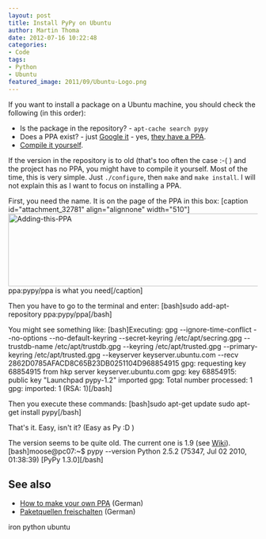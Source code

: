 ```yaml
---
layout: post
title: Install PyPy on Ubuntu
author: Martin Thoma
date: 2012-07-16 10:22:48
categories: 
- Code
tags: 
- Python
- Ubuntu
featured_image: 2011/09/Ubuntu-Logo.png
---
```

If you want to install a package on a Ubuntu machine, you should check the following (in this order):
<ul>
  <li>Is the package in the repository? - <code>apt-cache search pypy</code></li>
  <li>Does a PPA exist? - just <a href="google.com/?q=ppa+pypy">Google it</a> - yes, <a href="https://launchpad.net/~pypy/+archive/ppa">they have a PPA</a>.</li>
  <li><a href="http://pypy.org/download.html#building-from-source">Compile it yourself</a>.</li>
</ul>

If the version in the repository is to old (that's too often the case :-( ) and the project has no PPA, you might have to compile it yourself. Most of the time, this is very simple. Just <code>./configure</code>, then <code>make</code> and <code>make install</code>. I will not explain this as I want to focus on installing a PPA.

First, you need the name. It is on the page of the PPA in this box:
[caption id="attachment_32781" align="alignnone" width="510"]<a href="http://martin-thoma.com/wp-content/uploads/2012/07/Adding-this-PPA.png"><img src="http://martin-thoma.com/wp-content/uploads/2012/07/Adding-this-PPA.png" alt="Adding-this-PPA" title="Adding-this-PPA" width="510" height="147" class="size-full wp-image-32781" /></a> ppa:pypy/ppa is what you need[/caption]

Then you have to go to the terminal and enter:
[bash]sudo add-apt-repository ppa:pypy/ppa[/bash]

You might see something like:
[bash]Executing: gpg --ignore-time-conflict --no-options --no-default-keyring --secret-keyring /etc/apt/secring.gpg --trustdb-name /etc/apt/trustdb.gpg --keyring /etc/apt/trusted.gpg --primary-keyring /etc/apt/trusted.gpg --keyserver keyserver.ubuntu.com --recv 2862D0785AFACD8C65B23DB0251104D968854915
gpg: requesting key 68854915 from hkp server keyserver.ubuntu.com
gpg: key 68854915: public key &quot;Launchpad pypy-1.2&quot; imported
gpg: Total number processed: 1
gpg:               imported: 1  (RSA: 1)[/bash]

Then you execute these commands:
[bash]sudo apt-get update
sudo apt-get install pypy[/bash]

That's it. Easy, isn't it? (Easy as Py :D )

The version seems to be quite old. The current one is 1.9 (see <a href="http://en.wikipedia.org/wiki/PyPy">Wiki</a>).
[bash]moose@pc07:~$ pypy --version
Python 2.5.2 (75347, Jul 02 2010, 01:38:39)
[PyPy 1.3.0][/bash]


<h2>See also</h2>
<ul>
  <li><a href="http://wiki.ubuntuusers.de/Launchpad/PPA">How to make your own PPA</a> (German)</li>
  <li><a href="http://wiki.ubuntuusers.de/Paketquellen_freischalten/PPA">Paketquellen freischalten</a> (German)</li>
</ul>

iron python ubuntu